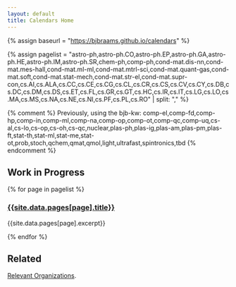 ```yaml
---
layout: default
title: Calendars Home
---
```


{% assign baseurl = "https://bjbraams.github.io/calendars" %}

{% assign pagelist = "astro-ph,astro-ph.CO,astro-ph.EP,astro-ph.GA,astro-ph.HE,astro-ph.IM,astro-ph.SR,chem-ph,comp-ph,cond-mat.dis-nn,cond-mat.mes-hall,cond-mat.ml-ml,cond-mat.mtrl-sci,cond-mat.quant-gas,cond-mat.soft,cond-mat.stat-mech,cond-mat.str-el,cond-mat.supr-con,cs.AI,cs.ALA,cs.CC,cs.CE,cs.CG,cs.CL,cs.CR,cs.CS,cs.CV,cs.CY,cs.DB,cs.DC,cs.DM,cs.DS,cs.ET,cs.FL,cs.GR,cs.GT,cs.HC,cs.IR,cs.IT,cs.LG,cs.LO,cs.MA,cs.MS,cs.NA,cs.NE,cs.NI,cs.PF,cs.PL,cs.RO" | split: "," %}

{% comment %} Previously, using the bjb-kw: comp-el,comp-fd,comp-hp,comp-in,comp-ml,comp-na,comp-op,comp-ot,comp-qc,comp-uq,cs-al,cs-lo,cs-op,cs-oh,cs-qc,nuclear,plas-ph,plas-ig,plas-am,plas-pm,plas-ft,stat-th,stat-ml,stat-me,stat-ot,prob,stoch,qchem,qmat,qmol,light,ultrafast,spintronics,tbd {% endcomment %}

## Work in Progress

{% for page in pagelist %}

### [{{site.data.pages[page].title}}]({{baseurl}}/{{page}})

{{site.data.pages[page].excerpt}}

{% endfor %}

## Related

[Relevant Organizations]({{baseurl}}/orgs).
